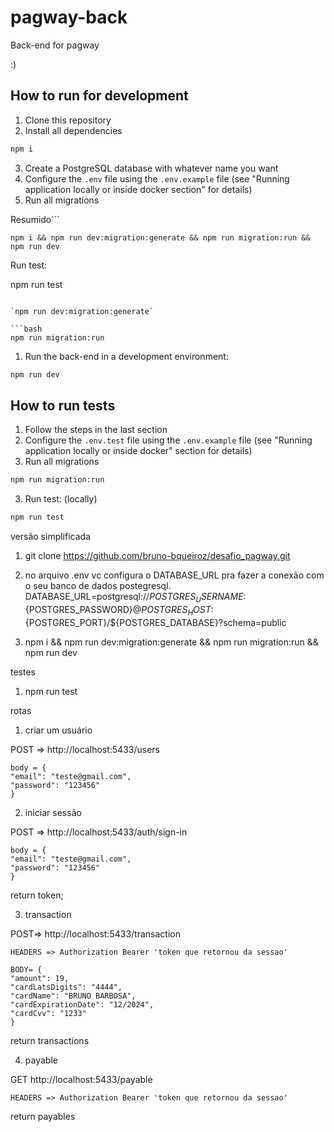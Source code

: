 # pagway-back

Back-end for pagway

:)


## How to run for development

1. Clone this repository
2. Install all dependencies

```bash
npm i
```

3. Create a PostgreSQL database with whatever name you want
4. Configure the `.env` file using the `.env.example` file (see "Running application locally or inside docker section" for details)
5. Run all migrations

Resumido```

`npm i && npm run dev:migration:generate && npm run migration:run && npm run dev ` 

Run test:

   npm run test

```

`npm run dev:migration:generate` 

```bash
npm run migration:run
```

1. Run the back-end in a development environment:

```bash
npm run dev
```

## How to run tests

1. Follow the steps in the last section
1. Configure the `.env.test` file using the `.env.example` file (see "Running application locally or inside docker" section for details)
1. Run all migrations

```bash
npm run migration:run
```

3. Run test:
   (locally)

```bash
npm run test
```



versão simplificada

1. git clone https://github.com/bruno-bqueiroz/desafio_pagway.git

2. no arquivo .env vc configura o DATABASE_URL pra fazer a conexão com o seu banco de dados postegresql.
DATABASE_URL=postgresql://${POSTGRES_USERNAME}:${POSTGRES_PASSWORD}@${POSTGRES_HOST}:${POSTGRES_PORT}/${POSTGRES_DATABASE}?schema=public
 
3. npm i && npm run dev:migration:generate && npm run migration:run && npm run dev

testes

1. npm run test

rotas

1. criar um usuário

POST => http://localhost:5433/users

	body = {
  	"email": "teste@gmail.com",
  	"password": "123456"
	}

2. iniciar sessão

POST => http://localhost:5433/auth/sign-in

	body = {
  	"email": "teste@gmail.com",
  	"password": "123456"
	}
return token;

3. transaction 

POST=> http://localhost:5433/transaction
	
	HEADERS => Authorization Bearer 'token que retornou da sessao'
	
	BODY= {
  	"amount": 19,
  	"cardLatsDigits": "4444",
  	"cardName": "BRUNO BARBOSA",
  	"cardExpirationDate": "12/2024",
  	"cardCvv": "1233"
	}

return transactions

4. payable

GET  http://localhost:5433/payable
	
	HEADERS => Authorization Bearer 'token que retornou da sessao'
	
return payables
